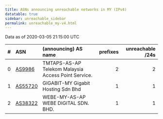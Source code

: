```yaml
---
title: ASNs announcing unreachable networks in MY (IPv4)
datatable: true
sidebar: unreachable_sidebar
permalink: unreachable_my-v4.html
---
```


Data as of 2020-03-05 21:15:00 UTC


<div class="datatable-begin"></div>

|   # | ASN                                    | (announcing) AS name                                |   prefixes |   unreachable /24s |
|----:|:---------------------------------------|:----------------------------------------------------|-----------:|-------------------:|
|   0 | [AS9986](unreachable_AS9986-v4.html)   | TMTAPS-AS-AP Telekom Malaysia Access Point Service. |          2 |                  2 |
|   1 | [AS55720](unreachable_AS55720-v4.html) | GIGABIT-MY Gigabit Hosting Sdn Bhd                  |          1 |                  1 |
|   2 | [AS38322](unreachable_AS38322-v4.html) | WEBE-MY-AS-AP WEBE DIGITAL SDN. BHD.                |          1 |                  1 |

<div class="datatable-end"></div>